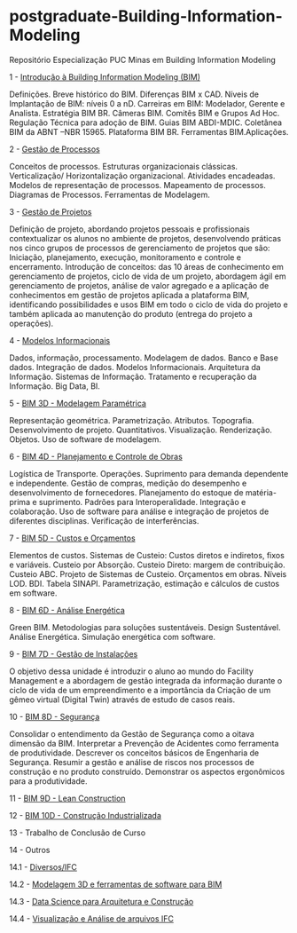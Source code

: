 # postgraduate-Building-Information-Modeling

Repositório Especialização PUC Minas em Building Information Modeling


1 - [Introdução à Building Information Modeling (BIM)](https://github.com/renatogcruz/postgraduate-Building-Information-Modeling/tree/master/01_introducao_bim)

Definições. Breve histórico do BIM. Diferenças BIM x CAD. Níveis de Implantação de BIM: níveis 0 a nD. Carreiras em BIM: Modelador, Gerente e Analista. Estratégia BIM BR. Câmeras BIM. Comitês BIM e Grupos Ad Hoc. Regulação Técnica para adoção de BIM. Guias BIM ABDI-MDIC. Coletânea BIM da ABNT –NBR 15965. Plataforma BIM BR. Ferramentas BIM.Aplicações.

2 - [Gestão de Processos](https://github.com/renatogcruz/postgraduate-Building-Information-Modeling/tree/master/03_gestao_processos)

Conceitos de processos. Estruturas organizacionais clássicas.  Verticalização/ Horizontalização  organizacional. Atividades encadeadas. Modelos de representação de processos.  Mapeamento de processos.  Diagramas de Processos. Ferramentas de Modelagem. 

3 - [Gestão de Projetos](https://github.com/renatogcruz/postgraduate-Building-Information-Modeling/tree/master/04_gestao_projetos)

Definição de projeto, abordando projetos pessoais e profissionais contextualizar os alunos no ambiente de projetos, desenvolvendo práticas nos cinco grupos de processos de gerenciamento de projetos que são: Iniciação, planejamento, execução, monitoramento e controle e encerramento. Introdução de conceitos: das 10 áreas de conhecimento em gerenciamento de projetos, ciclo de vida de um projeto, abordagem ágil em gerenciamento de projetos, análise de valor agregado e a aplicação de conhecimentos em gestão de projetos aplicada a plataforma BIM, identificando possibilidades e usos BIM em todo o ciclo de vida do projeto e também aplicada ao manutenção do produto (entrega do projeto a operações).

4 - [Modelos Informacionais](https://github.com/renatogcruz/postgraduate-Building-Information-Modeling/blob/master/02_modelos_informacionais/README.md)

Dados, informação, processamento.  Modelagem de dados. Banco e Base dados. Integração de dados. Modelos Informacionais.  Arquitetura da Informação. Sistemas de Informação. Tratamento e recuperação da Informação. Big Data, BI.

5 - [BIM 3D - Modelagem Paramétrica](https://github.com/renatogcruz/postgraduate-Building-Information-Modeling/tree/master/05_bim_3d_modelos_parametricos)

Representação geométrica. Parametrização. Atributos. Topografia. Desenvolvimento de projeto. Quantitativos.  Visualização. Renderização. Objetos. Uso de software de modelagem. 

6 - [BIM 4D - Planejamento e Controle de Obras](https://github.com/renatogcruz/postgraduate-Building-Information-Modeling/tree/master/06_bim_4d_planejamento_controle)

Logística de Transporte. Operações. Suprimento para demanda dependente e independente. Gestão de compras, medição do desempenho e desenvolvimento de fornecedores. Planejamento do estoque de matéria-prima e suprimento. Padrões para Interoperalidade. Integração e colaboração. Uso de software para análise e integração de projetos de diferentes disciplinas. Verificação de interferências.

7 - [BIM 5D - Custos e Orçamentos](https://github.com/renatogcruz/postgraduate-Building-Information-Modeling/tree/master/07_bim_5d_custos_orcamentos)

Elementos de custos. Sistemas de Custeio: Custos diretos e indiretos, fixos e variáveis. Custeio por Absorção. Custeio Direto: margem de contribuição. Custeio ABC. Projeto de Sistemas de Custeio. Orçamentos em obras. Níveis LOD. BDI. Tabela SINAPI. Parametrização, estimação e cálculos de custos em
software.

8 - [BIM 6D - Análise Energética](https://github.com/renatogcruz/postgraduate-Building-Information-Modeling/tree/master/08_bim_6d_analise_energetica)

Green BIM. Metodologias para soluções sustentáveis. Design Sustentável. Análise Energética. Simulação energética com software.

9 - [BIM 7D - Gestão de Instalações](https://github.com/renatogcruz/postgraduate-Building-Information-Modeling/tree/master/09_bim_7d_gestao_instalacoes)

O objetivo dessa unidade é introduzir o aluno ao mundo do Facility Management e a abordagem de gestão integrada da informação durante o ciclo de vida de um empreendimento e a importância da Criação de um gêmeo virtual (Digital Twin) através de estudo de casos reais.

10 - [BIM 8D - Segurança](https://github.com/renatogcruz/postgraduate-Building-Information-Modeling/tree/master/10_bim_8d_seguranca)

Consolidar o entendimento da Gestão de Segurança como a oitava dimensão da BIM. Interpretar a Prevenção de Acidentes como ferramenta de produtividade. Descrever os conceitos básicos de Engenharia de Segurança. Resumir a gestão e análise de riscos nos processos de construção e no produto construído. Demonstrar os aspectos ergonômicos para a produtividade.  

11 - [BIM 9D - Lean Construction](https://github.com/renatogcruz/postgraduate-Building-Information-Modeling/tree/master/11_bim_9d_lean_construction)


12 - [BIM 10D - Construção Industrializada](https://github.com/renatogcruz/postgraduate-Building-Information-Modeling/tree/master/12_bim_10d_construcao_industrializada)


13 - Trabalho de Conclusão de Curso


14 - Outros

14.1 - [Diversos/IFC](https://github.com/renatogcruz/postgraduate-Building-Information-Modeling/tree/master/13_outros)

14.2 - [Modelagem 3D e ferramentas de software para BIM](https://github.com/renatogcruz/BIM-Modeling)

14.3 - [Data Science para Arquitetura e Construção](https://github.com/renatogcruz/Data-science-for-architecture)

14.4 - [Visualização e Análise de arquivos IFC](https://github.com/renatogcruz/Data-science-for-architecture/tree/main/ifc_analysis)
